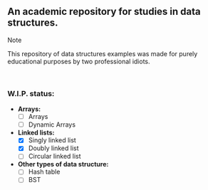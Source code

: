 ## An academic repository for studies in data structures. 
> [!NOTE]
> This repository of data structures examples was made for purely educational purposes by two professional idiots.
<br>

### W.I.P. status:
  - **Arrays:**
    - [ ] Arrays
    - [ ] Dynamic Arrays

  - **Linked lists:**
    - [x] Singly linked list
    - [x] Doubly linked list
    - [ ] Circular linked list

  - **Other types of data structure:**
    - [ ] Hash table
    - [ ] BST
